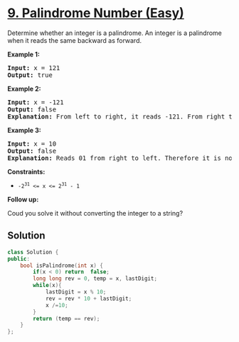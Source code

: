 # [9. Palindrome Number (Easy)](https://leetcode.com/problems/palindrome-number/)
<p>Determine whether an integer is a palindrome. An integer&nbsp;is&nbsp;a&nbsp;palindrome when it&nbsp;reads the same backward as forward.</p>

<p><strong>Example 1:</strong></p>

<pre><strong>Input:</strong> x = 121
<strong>Output:</strong> true
</pre>

<p><strong>Example 2:</strong></p>

<pre><strong>Input:</strong> x = -121
<strong>Output:</strong> false
<strong>Explanation:</strong> From left to right, it reads -121. From right to left, it becomes 121-. Therefore it is not a palindrome.
</pre>

<p><strong>Example 3:</strong></p>

<pre><strong>Input:</strong> x = 10
<strong>Output:</strong> false
<strong>Explanation:</strong> Reads 01 from right to left. Therefore it is not a palindrome.
</pre>

<p><strong>Constraints:</strong></p>

<ul>
	<li><code>-2<sup>31</sup> &lt;= x &lt;= 2<sup>31</sup> - 1</code></li>
</ul>

<p><strong>Follow up:</strong></p>

<p>Coud you solve&nbsp;it without converting the integer to a string?</p>


## Solution
```C++
class Solution {
public:
    bool isPalindrome(int x) {        
        if(x < 0) return  false;
        long long rev = 0, temp = x, lastDigit;
        while(x){
            lastDigit = x % 10;
            rev = rev * 10 + lastDigit;
            x /=10;
        }
        return (temp == rev);
    }
};
```
